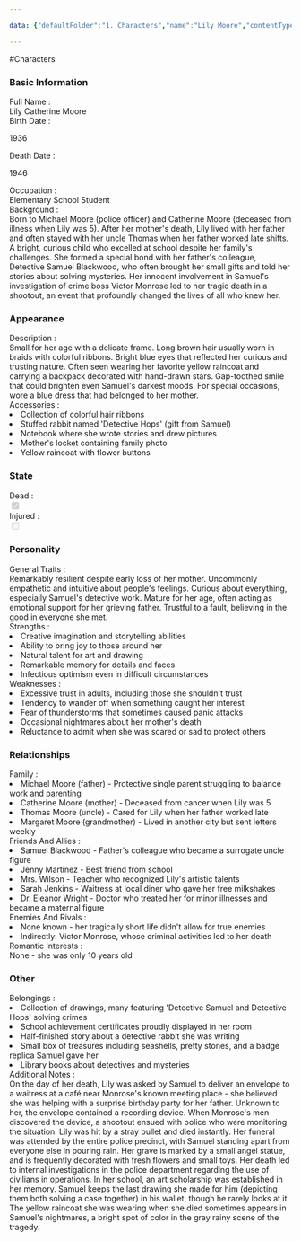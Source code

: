 ```yaml
---

data: {"defaultFolder":"1. Characters","name":"Lily Moore","contentType":"characters","template":{"BasicInformation":{"FullName":{"value":"Lily Catherine Moore","type":"text"},"BirthDate":{"value":"<p>1936</p>","type":"text"},"DeathDate":{"value":"<p>1946</p>","type":"text"},"Occupation":{"value":"Elementary School Student","type":"text"},"Background":{"value":"Born to Michael Moore (police officer) and Catherine Moore (deceased from illness when Lily was 5). After her mother's death, Lily lived with her father and often stayed with her uncle Thomas when her father worked late shifts. A bright, curious child who excelled at school despite her family's challenges. She formed a special bond with her father's colleague, Detective Samuel Blackwood, who often brought her small gifts and told her stories about solving mysteries. Her innocent involvement in Samuel's investigation of crime boss Victor Monrose led to her tragic death in a shootout, an event that profoundly changed the lives of all who knew her.","type":"textarea"}},"Appearance":{"Description":{"value":"Small for her age with a delicate frame. Long brown hair usually worn in braids with colorful ribbons. Bright blue eyes that reflected her curious and trusting nature. Often seen wearing her favorite yellow raincoat and carrying a backpack decorated with hand-drawn stars. Gap-toothed smile that could brighten even Samuel's darkest moods. For special occasions, wore a blue dress that had belonged to her mother.","type":"textarea"},"Accessories":{"value":["Collection of colorful hair ribbons","Stuffed rabbit named 'Detective Hops' (gift from Samuel)","Notebook where she wrote stories and drew pictures","Mother's locket containing family photo","Yellow raincoat with flower buttons"],"type":"array:text"}},"State":{"Dead":{"value":true,"type":"boolean"},"Injured":{"value":false,"type":"boolean"}},"Personality":{"GeneralTraits":{"value":"Remarkably resilient despite early loss of her mother. Uncommonly empathetic and intuitive about people's feelings. Curious about everything, especially Samuel's detective work. Mature for her age, often acting as emotional support for her grieving father. Trustful to a fault, believing in the good in everyone she met.","type":"textarea"},"Strengths":{"value":["Creative imagination and storytelling abilities","Ability to bring joy to those around her","Natural talent for art and drawing","Remarkable memory for details and faces","Infectious optimism even in difficult circumstances"],"type":"array:text"},"Weaknesses":{"value":["Excessive trust in adults, including those she shouldn't trust","Tendency to wander off when something caught her interest","Fear of thunderstorms that sometimes caused panic attacks","Occasional nightmares about her mother's death","Reluctance to admit when she was scared or sad to protect others"],"type":"array:text"}},"Relationships":{"Family":{"value":["Michael Moore (father) - Protective single parent struggling to balance work and parenting","Catherine Moore (mother) - Deceased from cancer when Lily was 5","Thomas Moore (uncle) - Cared for Lily when her father worked late","Margaret Moore (grandmother) - Lived in another city but sent letters weekly"],"type":"array:text"},"FriendsAndAllies":{"value":["Samuel Blackwood - Father's colleague who became a surrogate uncle figure","Jenny Martinez - Best friend from school","Mrs. Wilson - Teacher who recognized Lily's artistic talents","Sarah Jenkins - Waitress at local diner who gave her free milkshakes","Dr. Eleanor Wright - Doctor who treated her for minor illnesses and became a maternal figure"],"type":"array:text"},"EnemiesAndRivals":{"value":["None known - her tragically short life didn't allow for true enemies","Indirectly: Victor Monrose, whose criminal activities led to her death"],"type":"array:text"},"RomanticInterests":{"value":["None - she was only 10 years old"],"type":"array:text"}},"Other":{"Belongings":{"value":["Collection of drawings, many featuring 'Detective Samuel and Detective Hops' solving crimes","School achievement certificates proudly displayed in her room","Half-finished story about a detective rabbit she was writing","Small box of treasures including seashells, pretty stones, and a badge replica Samuel gave her","Library books about detectives and mysteries"],"type":"array:text"},"AdditionalNotes":{"value":"On the day of her death, Lily was asked by Samuel to deliver an envelope to a waitress at a café near Monrose's known meeting place - she believed she was helping with a surprise birthday party for her father. Unknown to her, the envelope contained a recording device. When Monrose's men discovered the device, a shootout ensued with police who were monitoring the situation. Lily was hit by a stray bullet and died instantly. Her funeral was attended by the entire police precinct, with Samuel standing apart from everyone else in pouring rain. Her grave is marked by a small angel statue, and is frequently decorated with fresh flowers and small toys. Her death led to internal investigations in the police department regarding the use of civilians in operations. In her school, an art scholarship was established in her memory. Samuel keeps the last drawing she made for him (depicting them both solving a case together) in his wallet, though he rarely looks at it. The yellow raincoat she was wearing when she died sometimes appears in Samuel's nightmares, a bright spot of color in the gray rainy scene of the tragedy.","type":"textarea"}}}}

---
```


#Characters

<div class="section level-3"><h3 class="section-header">Basic Information</h3><div class="section-content"><div class="content-container"><div class="field-container field-type-text"><div class="field-label">Full Name : </div><div class="field-value text-value">Lily Catherine Moore</div></div><div class="field-container field-type-text"><div class="field-label">Birth Date : </div><div class="field-value text-value"><p>1936</p></div></div><div class="field-container field-type-text"><div class="field-label">Death Date : </div><div class="field-value text-value"><p>1946</p></div></div><div class="field-container field-type-text"><div class="field-label">Occupation : </div><div class="field-value text-value">Elementary School Student</div></div><div class="field-container field-type-textarea"><div class="field-label">Background : </div><div class="field-value"><div class="content-creation-textarea">Born to Michael Moore (police officer) and Catherine Moore (deceased from illness when Lily was 5). After her mother's death, Lily lived with her father and often stayed with her uncle Thomas when her father worked late shifts. A bright, curious child who excelled at school despite her family's challenges. She formed a special bond with her father's colleague, Detective Samuel Blackwood, who often brought her small gifts and told her stories about solving mysteries. Her innocent involvement in Samuel's investigation of crime boss Victor Monrose led to her tragic death in a shootout, an event that profoundly changed the lives of all who knew her.</div></div></div></div></div></div><div class="section-separator"></div><div class="section level-3"><h3 class="section-header">Appearance</h3><div class="section-content"><div class="content-container"><div class="field-container field-type-textarea"><div class="field-label">Description : </div><div class="field-value"><div class="content-creation-textarea">Small for her age with a delicate frame. Long brown hair usually worn in braids with colorful ribbons. Bright blue eyes that reflected her curious and trusting nature. Often seen wearing her favorite yellow raincoat and carrying a backpack decorated with hand-drawn stars. Gap-toothed smile that could brighten even Samuel's darkest moods. For special occasions, wore a blue dress that had belonged to her mother.</div></div></div><div class="field-container field-type-array:text"><div class="field-label">Accessories : </div><nav class="field-value array-container"><li class="array-item text-item">Collection of colorful hair ribbons</li><li class="array-item text-item">Stuffed rabbit named 'Detective Hops' (gift from Samuel)</li><li class="array-item text-item">Notebook where she wrote stories and drew pictures</li><li class="array-item text-item">Mother's locket containing family photo</li><li class="array-item text-item">Yellow raincoat with flower buttons</li></nav></div></div></div></div><div class="section-separator"></div><div class="section level-3"><h3 class="section-header">State</h3><div class="section-content"><div class="content-container"><div class="field-container field-type-boolean"><div class="field-label">Dead : </div><div class="field-value"><input type="checkbox" disabled="true" checked="checked"></div></div><div class="field-container field-type-boolean"><div class="field-label">Injured : </div><div class="field-value"><input type="checkbox" disabled="true"></div></div></div></div></div><div class="section-separator"></div><div class="section level-3"><h3 class="section-header">Personality</h3><div class="section-content"><div class="content-container"><div class="field-container field-type-textarea"><div class="field-label">General Traits : </div><div class="field-value"><div class="content-creation-textarea">Remarkably resilient despite early loss of her mother. Uncommonly empathetic and intuitive about people's feelings. Curious about everything, especially Samuel's detective work. Mature for her age, often acting as emotional support for her grieving father. Trustful to a fault, believing in the good in everyone she met.</div></div></div><div class="field-container field-type-array:text"><div class="field-label">Strengths : </div><nav class="field-value array-container"><li class="array-item text-item">Creative imagination and storytelling abilities</li><li class="array-item text-item">Ability to bring joy to those around her</li><li class="array-item text-item">Natural talent for art and drawing</li><li class="array-item text-item">Remarkable memory for details and faces</li><li class="array-item text-item">Infectious optimism even in difficult circumstances</li></nav></div><div class="field-container field-type-array:text"><div class="field-label">Weaknesses : </div><nav class="field-value array-container"><li class="array-item text-item">Excessive trust in adults, including those she shouldn't trust</li><li class="array-item text-item">Tendency to wander off when something caught her interest</li><li class="array-item text-item">Fear of thunderstorms that sometimes caused panic attacks</li><li class="array-item text-item">Occasional nightmares about her mother's death</li><li class="array-item text-item">Reluctance to admit when she was scared or sad to protect others</li></nav></div></div></div></div><div class="section-separator"></div><div class="section level-3"><h3 class="section-header">Relationships</h3><div class="section-content"><div class="content-container"><div class="field-container field-type-array:text"><div class="field-label">Family : </div><nav class="field-value array-container"><li class="array-item text-item">Michael Moore (father) - Protective single parent struggling to balance work and parenting</li><li class="array-item text-item">Catherine Moore (mother) - Deceased from cancer when Lily was 5</li><li class="array-item text-item">Thomas Moore (uncle) - Cared for Lily when her father worked late</li><li class="array-item text-item">Margaret Moore (grandmother) - Lived in another city but sent letters weekly</li></nav></div><div class="field-container field-type-array:text"><div class="field-label">Friends And Allies : </div><nav class="field-value array-container"><li class="array-item text-item">Samuel Blackwood - Father's colleague who became a surrogate uncle figure</li><li class="array-item text-item">Jenny Martinez - Best friend from school</li><li class="array-item text-item">Mrs. Wilson - Teacher who recognized Lily's artistic talents</li><li class="array-item text-item">Sarah Jenkins - Waitress at local diner who gave her free milkshakes</li><li class="array-item text-item">Dr. Eleanor Wright - Doctor who treated her for minor illnesses and became a maternal figure</li></nav></div><div class="field-container field-type-array:text"><div class="field-label">Enemies And Rivals : </div><nav class="field-value array-container"><li class="array-item text-item">None known - her tragically short life didn't allow for true enemies</li><li class="array-item text-item">Indirectly: Victor Monrose, whose criminal activities led to her death</li></nav></div><div class="field-container field-type-text"><div class="field-label">Romantic Interests : </div><div class="field-value text-value">None - she was only 10 years old</div></div></div></div></div><div class="section-separator"></div><div class="section level-3"><h3 class="section-header">Other</h3><div class="section-content"><div class="content-container"><div class="field-container field-type-array:text"><div class="field-label">Belongings : </div><nav class="field-value array-container"><li class="array-item text-item">Collection of drawings, many featuring 'Detective Samuel and Detective Hops' solving crimes</li><li class="array-item text-item">School achievement certificates proudly displayed in her room</li><li class="array-item text-item">Half-finished story about a detective rabbit she was writing</li><li class="array-item text-item">Small box of treasures including seashells, pretty stones, and a badge replica Samuel gave her</li><li class="array-item text-item">Library books about detectives and mysteries</li></nav></div><div class="field-container field-type-textarea"><div class="field-label">Additional Notes : </div><div class="field-value"><div class="content-creation-textarea">On the day of her death, Lily was asked by Samuel to deliver an envelope to a waitress at a café near Monrose's known meeting place - she believed she was helping with a surprise birthday party for her father. Unknown to her, the envelope contained a recording device. When Monrose's men discovered the device, a shootout ensued with police who were monitoring the situation. Lily was hit by a stray bullet and died instantly. Her funeral was attended by the entire police precinct, with Samuel standing apart from everyone else in pouring rain. Her grave is marked by a small angel statue, and is frequently decorated with fresh flowers and small toys. Her death led to internal investigations in the police department regarding the use of civilians in operations. In her school, an art scholarship was established in her memory. Samuel keeps the last drawing she made for him (depicting them both solving a case together) in his wallet, though he rarely looks at it. The yellow raincoat she was wearing when she died sometimes appears in Samuel's nightmares, a bright spot of color in the gray rainy scene of the tragedy.</div></div></div></div></div></div><div class="section-separator"></div>